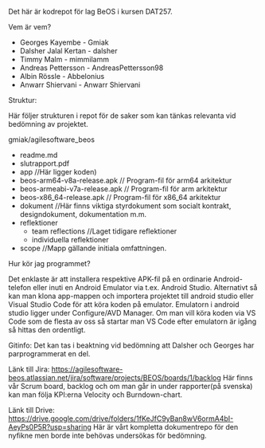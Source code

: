 Det här är kodrepot för lag BeOS i kursen DAT257.

Vem är vem?
  * Georges Kayembe - Gmiak
  * Dalsher Jalal Kertan - dalsher
  * Timmy Malm - mimmilamm
  * Andreas Pettersson - AndreasPettersson98
  * Albin Rössle - Abbelonius
  * Anwarr Shiervani - Anwarr Shiervani

Struktur: 

Här följer strukturen i repot för de saker som kan tänkas relevanta vid bedömning av projektet. 

gmiak/agilesoftware_beos
  * readme.md
  * slutrapport.pdf 
  * app //Här ligger koden)
  * beos-arm64-v8a-release.apk // Program-fil för arm64 arkitektur
  * beos-armeabi-v7a-release.apk // Program-fil för arm arkitektur
  * beos-x86_64-release.apk // Program-fil för x86_64 arkitektur
  * dokument //Här finns viktiga styrdokument som socialt kontrakt, designdokument, dokumentation m.m.
  * reflektioner
    * team reflections //Laget tidigare reflektioner
    * individuella reflektioner
  * scope //Mapp gällande initiala omfattningen.
  
Hur kör jag programmet? 
  
  Det enklaste är att installera respektive APK-fil på en ordinarie Android-telefon eller inuti en Android Emulator via t.ex. Android Studio. Alternativt så kan man klona app-mappen och importera projektet till android studio eller Visual Studio Code för att köra koden på emulator. Emulatorn i android studio ligger under Configure/AVD Manager. Om man vill köra koden via VS Code som de flesta av oss så startar man VS Code efter emulatorn är igång så hittas den ordentligt. 

Gitinfo: 
Det kan tas i beaktning vid bedömning att Dalsher och Georges har parprogrammerat en del. 

Länk till Jira: https://agilesoftware-beos.atlassian.net/jira/software/projects/BEOS/boards/1/backlog
Här finns vår Scrum board, backlog och om man går in under rapporter(på svenska) kan man följa KPI:erna Velocity och Burndown-chart.

Länk till Drive: https://drive.google.com/drive/folders/1fKeJfC9yBan8wV6ormA4bI-AeyPs0P5R?usp=sharing
Här är vårt kompletta dokumentrepo för den nyfikne men borde inte behövas undersökas för bedömning. 
